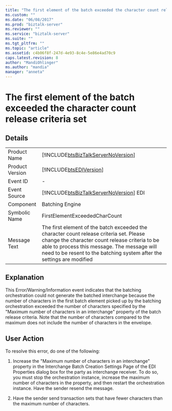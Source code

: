 ```yaml
---
title: "The first element of the batch exceeded the character count release criteria set | Microsoft Docs"
ms.custom: ""
ms.date: "06/08/2017"
ms.prod: "biztalk-server"
ms.reviewer: ""
ms.service: "biztalk-server"
ms.suite: ""
ms.tgt_pltfrm: ""
ms.topic: "article"
ms.assetid: c4b06f8f-247d-4e93-8c4e-5e86e4ad70c9
caps.latest.revision: 8
author: "MandiOhlinger"
ms.author: "mandia"
manager: "anneta"
---
```

# The first element of the batch exceeded the character count release criteria set
## Details  
  
|||  
|-|-|  
|Product Name|[!INCLUDE[btsBizTalkServerNoVersion](../includes/btsbiztalkservernoversion-md.md)]|  
|Product Version|[!INCLUDE[btsEDIVersion](../includes/btsediversion-md.md)]|  
|Event ID|-|  
|Event Source|[!INCLUDE[btsBizTalkServerNoVersion](../includes/btsbiztalkservernoversion-md.md)] EDI|  
|Component|Batching Engine|  
|Symbolic Name|FirstElementExceededCharCount|  
|Message Text|The first element of the batch exceeded the character count release criteria set. Please change the character count release criteria to be able to process this message. The message will need to be resent to the batching system after the settings are modified|  
  
## Explanation  
 This Error/Warning/Information event indicates that the batching orchestration could not generate the batched interchange because the number of characters in the first batch element picked up by the batching orchestration exceeded the number of characters specified by the "Maximum number of characters in an interchange" property of the batch release criteria. Note that the number of characters compared to the maximum does not include the number of characters in the envelope.  
  
## User Action  
 To resolve this error, do one of the following:  
  
1.  Increase the "Maximum number of characters in an interchange" property in the Interchange Batch Creation Settings Page of the EDI Properties dialog box for the party as interchange receiver. To do so, you must stop the orchestration instance, increase the maximum number of characters in the property, and then restart the orchestration instance. Have the sender resend the message.  
  
2.  Have the sender send transaction sets that have fewer characters than the maximum number of characters.